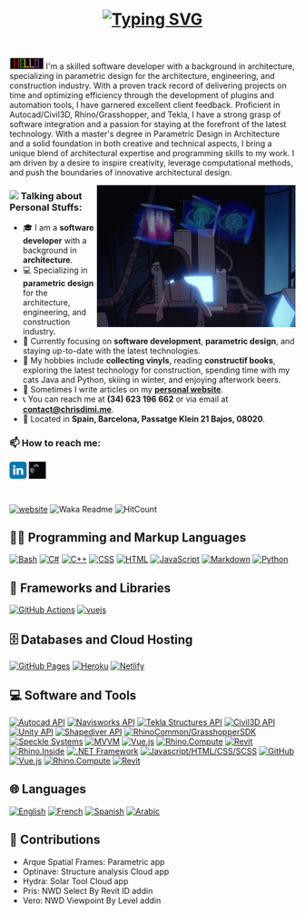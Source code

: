 <h1 align="center">
  <a href="https://git.io/typing-svg"><img src="https://readme-typing-svg.demolab.com?font=Fira+Code&size=75&duration=1400&pause=500&color=FF72FF&background=000000EE&center=true&multiline=true&width=1920&height=384&lines=Hello+there+!;+I'm+Christian+Dimitri+;Welcome+to+my+GitHub+profile" alt="Typing SVG" /></a>
</h1>
<br>
<p>
  <img src="https://raw.githubusercontent.com/vibrantfix/vibrantfix/main/assets/gif/hello.gif" width="60px">
  I'm a skilled software developer with a background in architecture, specializing in parametric design for the architecture, engineering, and construction industry. With a proven track record of delivering projects on time and optimizing efficiency through the development of plugins and automation tools, I have garnered excellent client feedback. Proficient in Autocad/Civil3D, Rhino/Grasshopper, and Tekla, I have a strong grasp of software integration and a passion for staying at the forefront of the latest technology. With a master's degree in Parametric Design in Architecture and a solid foundation in both creative and technical aspects, I bring a unique blend of architectural expertise and programming skills to my work. I am driven by a desire to inspire creativity, leverage computational methods, and push the boundaries of innovative architectural design.
</p>

<img align="right" alt="GIF" src="https://raw.githubusercontent.com/vibrantfix/vibrantfix/main/assets/gif/lain.gif" width="350px" height="250px" />

### <img src="https://media.giphy.com/media/VgCDAzcKvsR6OM0uWg/giphy.gif" width="40"> Talking about Personal Stuffs:

- 🎓 I am a **software developer** with a background in **architecture**.
- 💻 Specializing in **parametric design** for the architecture, engineering, and construction industry.
- 🌱 Currently focusing on **software development**, **parametric design**, and staying up-to-date with the latest technologies.
- 🤔 My hobbies include **collecting vinyls**, reading **constructif books**, exploring the latest technology for construction, spending time with my cats Java and Python, skiing in winter, and enjoying afterwork beers.
- 📝 Sometimes I write articles on my **[personal website](https://chrisdimi.me/)**.
- 📞 You can reach me at **(34) 623 196 662** or via email at **contact@chrisdimi.me**.
- 📍 Located in **Spain, Barcelona, Passatge Klein 21 Bajos, 08020**.

<h3 align="left">📫 How to reach me:</h3>
<p align="left">
  <a href="https://linkedin.com/in/chrisdimitri" target="_blank"><img align="center" src="https://raw.githubusercontent.com/vibrantfix/vibrantfix/main/assets/icons/linkedin.svg" alt="linkedin" height="30" width="30" /></a>
  <a href="https://chrisdimi.me/" target="_blank"><img align="center" src="https://raw.githubusercontent.com/vibrantfix/vibrantfix/main/assets/icons/logo.jpg" alt="website" height="30" width="30" /></a>
</p>
<br>

[![website](https://img.shields.io/badge/Website-46a2f1.svg?&style=flat-square&logo=Google-Chrome&logoColor=white&link=https://chrisdimi.me/)](https://chrisdimi.me/)
![Waka Readme](https://github.com/vibrantfix/vibrantfix/workflows/Waka%20Readme/badge.svg)
![HitCount](https://hits.dwyl.com/vibrantfix/vibrantfix.svg?style=flat-square)

<h2>👨‍💻 Programming and Markup Languages</h2>

<p>
  <a href="https://www.gnu.org/software/bash/"><img alt="Bash" src="https://img.shields.io/badge/GNU%20Bash-4EAA25?logo=gnubash&logoColor=fff&style=flat"></a>
  <a href="#"><img alt="C#" src="https://img.shields.io/badge/Csharp%20-8A2BE2"></a>
  <a href="#"><img alt="C++" src="https://img.shields.io/badge/C%2B%2B-00599C?logo=cplusplus&logoColor=fff&style=flat"></a>
  <a href="#"><img alt="CSS" src="https://img.shields.io/badge/CSS3-1572B6?logo=css3&logoColor=fff&style=flat"></a>
  <a href="#"><img alt="HTML" src="https://img.shields.io/badge/HTML5-E34F26?logo=html5&logoColor=fff&style=flat"></a>
  <a href="https://www.javascript.com/"><img alt="JavaScript" src="https://img.shields.io/badge/JavaScript-F7DF1E?logo=javascript&logoColor=000&style=flat"></a>
  <a href="https://www.markdownguide.org/"><img alt="Markdown" src="https://img.shields.io/badge/Markdown-000?logo=markdown&logoColor=fff&style=flat"></a>
  <a href="https://www.python.org/"><img alt="Python" src="https://img.shields.io/badge/Python-3776AB?logo=python&logoColor=fff&style=flat"></a>
</p>

<h2>🧰 Frameworks and Libraries</h2>

<p>
  <a href="https://github.com/"><img alt="GitHub Actions" src="https://img.shields.io/badge/GitHub%20Actions-2088FF?logo=githubactions&logoColor=fff&style=flat"></a>
  <a href="https://vuejs.com/"><img alt="vuejs" src="https://img.shields.io/badge/Vue.js-35495E?style=for-the-badge&logo=vuedotjs&logoColor=4FC08D&style=flat"></a>
</p>

<h2>🗄️ Databases and Cloud Hosting</h2>

<p>
  <a href="#"><img alt="GitHub Pages" src="https://img.shields.io/badge/GitHub%20Pages-327FC7.svg?logo=github&logoColor=white"></a>
  <a href="#"><img alt="Heroku" src="https://img.shields.io/badge/Heroku-430098?logo=heroku&logoColor=fff&style=flat"></a>
  <a href="#"><img alt="Netlify" src="https://img.shields.io/badge/Netlify-blue?style=for-the-badge&logo=netlify&logoColor=white&style=flat"></a>
</p>

<h2>💻 Software and Tools</h2>

<p>
  <a href="#"><img alt="Autocad API" src="https://img.shields.io/badge/Autocad%20API-964B00?logo=autocad&logoColor=fff&style=flat"></a>
  <a href="#"><img alt="Navisworks API" src="https://img.shields.io/badge/Navisworks%20API-007AC9?logo=autodesk&logoColor=fff&style=flat"></a>
  <a href="#"><img alt="Tekla Structures API" src="https://img.shields.io/badge/Tekla%20Structures%20API-FF8D00?logo=tekla&logoColor=fff&style=flat"></a>
  <a href="#"><img alt="Civil3D API" src="https://img.shields.io/badge/Civil3D%20API-0191D8?logo=autodesk&logoColor=fff&style=flat"></a>
  <a href="#"><img alt="Unity API" src="https://img.shields.io/badge/Unity%20API-000?logo=unity&logoColor=fff&style=flat"></a>
  <a href="#"><img alt="Shapediver API" src="https://img.shields.io/badge/Shapediver%20API-FF7A16?logo=shapediver&logoColor=fff&style=flat"></a>
  <a href="#"><img alt="RhinoCommon/GrasshopperSDK" src="https://img.shields.io/badge/Rhino%2FGrasshopper%20API-8A6F34?logo=rhinoceros&logoColor=fff&style=flat"></a>
  <a href="#"><img alt="Speckle Systems" src="https://img.shields.io/badge/Speckle%20Systems-1B2741?logo=specklesystems&logoColor=fff&style=flat"></a>
  <a href="#"><img alt="MVVM" src="https://img.shields.io/badge/MVVM-0095D5?logo=.net&logoColor=fff&style=flat"></a>
  <a href="#"><img alt="Vue.js" src="https://img.shields.io/badge/Vue.js-4FC08D?logo=vue.js&logoColor=fff&style=flat"></a>
  <a href="#"><img alt="Rhino.Compute" src="https://img.shields.io/badge/Rhino.Compute-005DAA?logo=rhinocompute&logoColor=fff&style=flat"></a>
  <a href="#"><img alt="Revit" src="https://img.shields.io/badge/Revit-006DB7?logo=autodesk&logoColor=fff&style=flat"></a>
  <a href="#"><img alt="Rhino.Inside" src="https://img.shields.io/badge/Rhino.Inside-222222?logo=rhinoceros&logoColor=fff&style=flat"></a>
  <a href="#"><img alt=".NET Framework" src="https://img.shields.io/badge/.NET%20Framework-5C2D91?logo=.net&logoColor=fff&style=flat"></a>
  <a href="#"><img alt="Javascript/HTML/CSS/SCSS" src="https://img.shields.io/badge/Javascript/HTML/CSS/SCSS-F7DF1E?logo=javascript&logoColor=000&style=flat"></a>
  <a href="#"><img alt="GitHub" src="https://img.shields.io/badge/GitHub-181717?logo=github&logoColor=fff&style=flat"></a>
  <a href="#"><img alt="Vue.js" src="https://img.shields.io/badge/Vue.js-4FC08D?logo=vue.js&logoColor=fff&style=flat"></a>
  <a href="#"><img alt="Rhino.Compute" src="https://img.shields.io/badge/Rhino.Inside-222222?logo=rhinoceros&logoColor=fff&style=flat"></a>
  <a href="#"><img alt="Revit" src="https://img.shields.io/badge/Revit-006DB7?logo=autodesk&logoColor=fff&style=flat"></a>
</p>

<h2>🌐 Languages</h2>

<p>
  <a href="#"><img alt="English" src="https://img.shields.io/badge/English-2B5D8D?logoColor=fff&style=flat"></a>
  <a href="#"><img alt="French" src="https://img.shields.io/badge/French-1F468E?logoColor=fff&style=flat"></a>
  <a href="#"><img alt="Spanish" src="https://img.shields.io/badge/Spanish-D56637?logoColor=fff&style=flat"></a>
  <a href="#"><img alt="Arabic" src="https://img.shields.io/badge/Arabic-05204A?logoColor=fff&style=flat"></a>
</p>

<h2>📢 Contributions</h2>

- Arque Spatial Frames: Parametric app
- Optinave: Structure analysis Cloud app
- Hydra: Solar Tool Cloud app
- Pris: NWD Select By Revit ID addin
- Vero: NWD Viewpoint By Level addin
